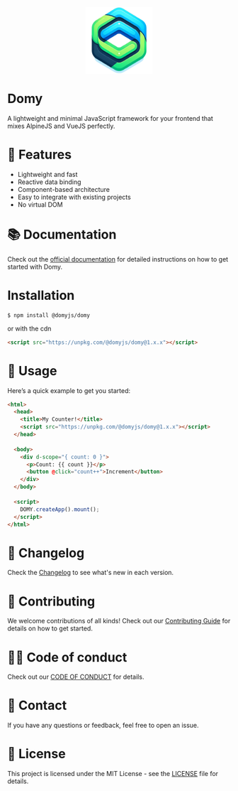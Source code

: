 <p align="center"><img src="./assets/domy-358x358.png" alt="Domy logo" width="150" style="display:block; margin:auto;"></p>

# Domy

A lightweight and minimal JavaScript framework for your frontend that mixes AlpineJS and VueJS perfectly.

# 🚀 Features

- Lightweight and fast
- Reactive data binding
- Component-based architecture
- Easy to integrate with existing projects
- No virtual DOM

# 📚 Documentation

Check out the [official documentation](https://domyjs.github.io/domy/) for detailed instructions on how to get started with Domy.

# Installation

```
$ npm install @domyjs/domy
```

or with the cdn

```html
<script src="https://unpkg.com/@domyjs/domy@1.x.x"></script>
```

# 📝 Usage

Here’s a quick example to get you started:

```html
<html>
  <head>
    <title>My Counter!</title>
    <script src="https://unpkg.com/@domyjs/domy@1.x.x"></script>
  </head>

  <body>
    <div d-scope="{ count: 0 }">
      <p>Count: {{ count }}</p>
      <button @click="count++">Increment</button>
    </div>
  </body>

  <script>
    DOMY.createApp().mount();
  </script>
</html>
```

# 📄 Changelog

Check the [Changelog](./CHANGELOG.md) to see what's new in each version.

# 🤝 Contributing

We welcome contributions of all kinds! Check out our [Contributing Guide](./CONTRIBUTE.md) for details on how to get started.

# 👮‍♂️ Code of conduct

Check out our [CODE OF CONDUCT](./CODE_OF_CONDUCT.md) for details.

# 💎 Contact

If you have any questions or feedback, feel free to open an issue.

# 💜 License

This project is licensed under the MIT License - see the [LICENSE](./LICENSE) file for details.

